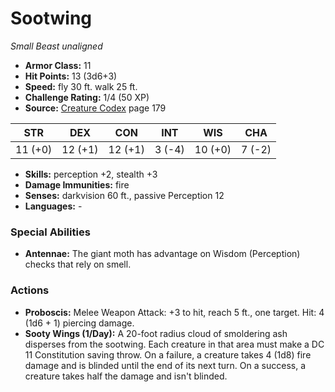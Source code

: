 # Sootwing

*Small* *Beast* *unaligned*

- **Armor Class:** 11
- **Hit Points:** 13 (3d6+3)
- **Speed:** fly 30 ft. walk 25 ft.
- **Challenge Rating:** 1/4 (50 XP)
- **Source:** [Creature Codex](https://koboldpress.com/kpstore/product/creature-codex-for-5th-edition-dnd) page 179

| STR | DEX | CON | INT | WIS | CHA |
| --- | --- | --- | --- | --- | --- |
| 11 (+0) | 12 (+1) | 12 (+1) | 3 (-4) | 10 (+0) | 7 (-2) |

- **Skills:** perception +2, stealth +3
- **Damage Immunities:** fire
- **Senses:** darkvision 60 ft., passive Perception 12
- **Languages:** -
### Special Abilities
- **Antennae:** The giant moth has advantage on Wisdom (Perception) checks that rely on smell.
### Actions
- **Proboscis:** Melee Weapon Attack: +3 to hit, reach 5 ft., one target. Hit: 4 (1d6 + 1) piercing damage.
- **Sooty Wings (1/Day):** A 20-foot radius cloud of smoldering ash disperses from the sootwing. Each creature in that area must make a DC 11 Constitution saving throw. On a failure, a creature takes 4 (1d8) fire damage and is blinded until the end of its next turn. On a success, a creature takes half the damage and isn't blinded.


